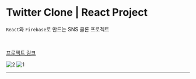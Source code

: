 # Twitter Clone | React Project

`React`와 `Firebase`로 만드는 SNS 클론 프로젝트

<br />

[프로젝트 링크](https://pshtony1.github.io/twitter-clone/)

![2](https://user-images.githubusercontent.com/67461578/110203648-ac01a700-7eb2-11eb-908e-d225c2b66484.png)
![1](https://user-images.githubusercontent.com/67461578/110203647-aad07a00-7eb2-11eb-9a6e-4585d0cd8e7c.png)

---

